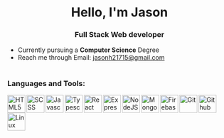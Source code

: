<h1 align="center">Hello, I'm Jason</h1>
<h3 align="center">Full Stack Web developer</h3>

- Currently pursuing a **Computer Science** Degree
- Reach me through Email: jasonh21715@gmail.com

#

### Languages and Tools:
<img align="left" alt="HTML5" width="40px" src="https://cdn.jsdelivr.net/gh/devicons/devicon/icons/html5/html5-original-wordmark.svg" />
<img align="left" alt="SCSS" width="40px"  src="https://cdn.jsdelivr.net/gh/devicons/devicon/icons/sass/sass-original.svg" />
<img align="left" alt="Javascript" width="40px" src="https://cdn.jsdelivr.net/gh/devicons/devicon/icons/javascript/javascript-original.svg" />
<img align="left" alt="Typescript" width="40px" src="https://cdn.jsdelivr.net/gh/devicons/devicon/icons/typescript/typescript-original.svg" />
<img align="left" alt="React" width="40px" src="https://cdn.jsdelivr.net/gh/devicons/devicon/icons/react/react-original.svg" />     
<img align="left" alt="Express" width="40px" src="https://cdn.jsdelivr.net/gh/devicons/devicon/icons/express/express-original.svg" />
<img align="left" alt="NodeJS" width="40px" src="https://cdn.jsdelivr.net/gh/devicons/devicon/icons/nodejs/nodejs-original.svg" />
<img align="left" alt="MongoDB" width="40px" src="https://cdn.jsdelivr.net/gh/devicons/devicon/icons/mongodb/mongodb-original-wordmark.svg" />
<img align="left" alt="Firebase" width="40px" src="https://cdn.jsdelivr.net/gh/devicons/devicon/icons/firebase/firebase-plain-wordmark.svg" />
<img align="left" alt="Git" width="40px"  src="https://cdn.jsdelivr.net/gh/devicons/devicon/icons/git/git-original.svg" />
<img align="left" alt="Github" width="40px"  src="https://cdn.jsdelivr.net/gh/devicons/devicon/icons/github/github-original-wordmark.svg" />
<img align="left" alt="Linux" width="40px"  src="https://cdn.jsdelivr.net/gh/devicons/devicon/icons/linux/linux-original.svg" />    
<br>
